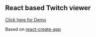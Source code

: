 React based Twitch viewer
----------
[Click here for Demo](https://timonbandit.github.io/twitch-react/) 

Based on [react-create-app](https://github.com/facebookincubator/create-react-app)
